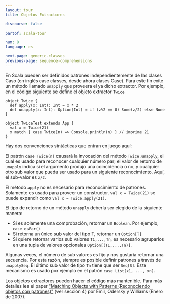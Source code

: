 ```yaml
---
layout: tour
title: Objetos Extractores

discourse: false

partof: scala-tour

num: 8
language: es

next-page: generic-classes
previous-page: sequence-comprehensions
---
```


En Scala pueden ser definidos patrones independientemente de las clases Caso (en inglés case classes, desde ahora clases Case). Para este fin exite un método llamado `unapply` que proveera el ya dicho extractor. Por ejemplo, en el código siguiente se define el objeto extractor `Twice`

    object Twice {
      def apply(x: Int): Int = x * 2
      def unapply(z: Int): Option[Int] = if (z%2 == 0) Some(z/2) else None
    }

    object TwiceTest extends App {
      val x = Twice(21)
      x match { case Twice(n) => Console.println(n) } // imprime 21
    }

Hay dos convenciones sintácticas que entran en juego aquí:

El patrón `case Twice(n)` causará la invocación del método `Twice.unapply`, el cual es usado para reconocer cualquier número par; el valor de retorno de `unapply` indica si el argumento produjo una coincidencia o no, y cualquier otro sub valor que pueda ser usado para un siguiente reconocimiento. Aquí, el sub-valor es `z/2`.

El método `apply` no es necesario para reconocimiento de patrones. Solamente es usado para proveer un constructor. `val x = Twice(21)` se puede expandir como `val x = Twice.apply(21)`.

El tipo de retorno de un método `unapply` debería ser elegido de la siguiente manera:
* Si es solamente una comprobación, retornar un `Boolean`. Por ejemplo, `case esPar()`
* Si retorna un único sub valor del tipo T, retornar un `Option[T]`
* Si quiere retornar varios sub valores `T1,...,Tn`, es necesario agruparlos en una tupla de valores opcionales `Option[(T1,...,Tn)]`.

Algunas veces, el número de sub valores es fijo y nos gustaría retornar una secuencia. Por esta razón, siempre es posible definir patrones a través de `unapplySeq`. El último sub valor de tipo `Tn` tiene que ser `Seq[S]`. Este mecanismo es usado por ejemplo en el patrón `case List(x1, ..., xn)`.

Los objetos extractores pueden hacer el código más mantenible. Para más detalles lea el paper ["Matching Objects with Patterns (Reconociendo objetos con patrones)"](https://infoscience.epfl.ch/record/98468/files/MatchingObjectsWithPatterns-TR.pdf) (ver sección 4) por Emir, Odersky y Williams (Enero de 2007).
